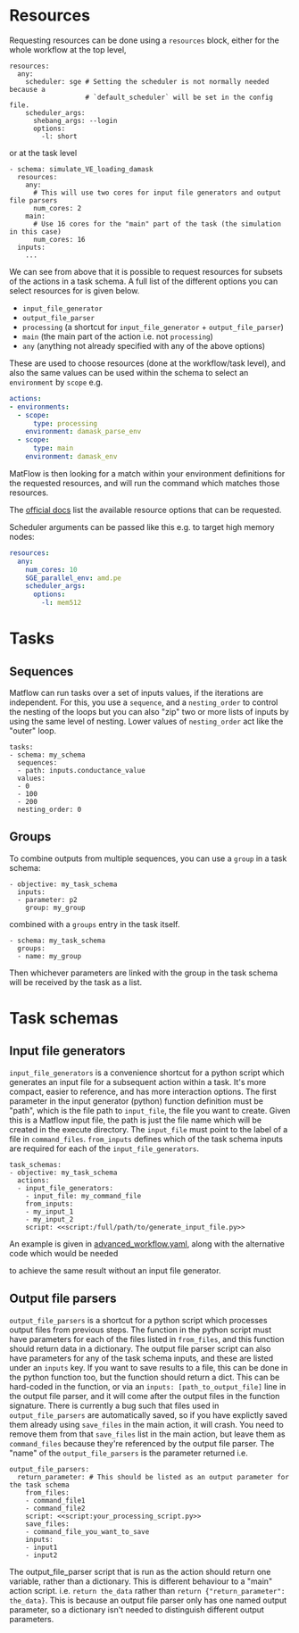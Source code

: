 # Resources

Requesting resources can be done using a `resources` block, either for the whole workflow at the top level,

```
resources:
  any:
    scheduler: sge # Setting the scheduler is not normally needed because a
                   # `default_scheduler` will be set in the config file.
    scheduler_args:
      shebang_args: --login
      options:
        -l: short
```

or at the task level

```
- schema: simulate_VE_loading_damask
  resources:
    any:
      # This will use two cores for input file generators and output file parsers
      num_cores: 2
    main:
      # Use 16 cores for the "main" part of the task (the simulation in this case)
      num_cores: 16
  inputs:
    ...
```

We can see from above that it is possible to request resources for subsets of the actions
in a task schema. A full list of the different options you can select resources for is given below.

- `input_file_generator`
- `output_file_parser`
- `processing` (a shortcut for `input_file_generator` +  `output_file_parser`)
- `main` (the main part of the action i.e. not `processing`)
- `any` (anything not already specified with any of the above options)

These are used to choose resources (done at the workflow/task level),
and also the same values can be used within the schema to select an `environment`
by `scope` e.g.

```yaml
actions:
- environments:
  - scope:
      type: processing
    environment: damask_parse_env
  - scope:
      type: main
    environment: damask_env
```

MatFlow is then looking for a match within your environment definitions for the requested
resources, and will run the command which matches those resources.

The [official docs](https://docs.matflow.io/stable/reference/_autosummary/matflow.ResourceSpec.html)
list the available resource options that can be requested.

Scheduler arguments can be passed like this e.g. to target high memory nodes:

```yaml
resources:
  any:
    num_cores: 10
    SGE_parallel_env: amd.pe
    scheduler_args:
      options:
        -l: mem512
```

# Tasks

## Sequences

Matflow can run tasks over a set of inputs values, if the iterations are independent.
For this, you use a `sequence`, and a `nesting_order` to control the nesting of the loops
but you can also "zip" two or more lists of inputs by using the same level of nesting.
Lower values of `nesting_order` act like the "outer" loop.

```
tasks:
- schema: my_schema
  sequences:
  - path: inputs.conductance_value
  values:
  - 0
  - 100
  - 200
  nesting_order: 0
```

## Groups

To combine outputs from multiple sequences, you can use a `group` in a task schema:

```
- objective: my_task_schema
  inputs:
  - parameter: p2
    group: my_group
```

combined with a `groups` entry in the task itself.

```
- schema: my_task_schema
  groups:
  - name: my_group
```

Then whichever parameters are linked with the group in the task schema will be received by the task as a list.

# Task schemas

## Input file generators

`input_file_generators` is a convenience shortcut for a python script which generates an input file
for a subsequent action within a task. It's more compact, easier to reference, and has more interaction options.
The first parameter in the input generator (python) function definition must be "path",
which is the file path to `input_file`, the file you want to create.
Given this is a Matflow input file, the path is just the file name which will be created in the
execute directory.
The `input_file` must point to the label of a file in `command_files`.
`from_inputs` defines which of the task schema inputs are required for each of the `input_file_generators`.

```
task_schemas:
- objective: my_task_schema
  actions:
  - input_file_generators:
    - input_file: my_command_file
    from_inputs:
    - my_input_1
    - my_input_2
    script: <<script:/full/path/to/generate_input_file.py>>
```

An example is given in [advanced_workflow.yaml](advanced_workflow.yaml), along with the alternative code which would be needed

to achieve the same result without an input file generator.

## Output file parsers

`output_file_parsers` is a shortcut for a python script which processes output files
from previous steps.
The function in the python script must have parameters for each of the files listed
in `from_files`, and this function should return data in a dictionary.
The output file parser script can also have parameters for any of the task schema inputs,
and these are listed under an `inputs` key.
If you want to save results to a file, this can be done in the python function too,
but the function should return a dict. This can be hard-coded in the function,
or via an `inputs: [path_to_output_file]` line in the output file parser,
and it will come after the output files in the function signature.
There is currently a bug such that files used in `output_file_parsers` are
automatically saved, so if you have explictly saved them already using `save_files` in
the main action, it will crash. You need to remove them from that `save_files` list in
the main action, but leave them as `command_files` because they're referenced by the
output file parser.
The "name" of the `output_file_parsers` is the parameter returned i.e.

```
output_file_parsers:
  return_parameter: # This should be listed as an output parameter for the task schema
    from_files:
    - command_file1
    - command_file2
    script: <<script:your_processing_script.py>>
    save_files:
    - command_file_you_want_to_save
    inputs:
    - input1
    - input2
```

The output_file_parser script that is run as the action should return one variable,
rather than a dictionary. This is different behaviour to
a "main" action script.
i.e. `return the_data` rather than `return {"return_parameter": the_data}`.
This is because an output file parser only has one named output parameter,
so a dictionary isn't needed to distinguish different output parameters.
